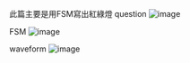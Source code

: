 此篇主要是用FSM寫出紅綠燈
question
![image](https://github.com/user-attachments/assets/ae9b73ff-eb69-437b-b082-012c33488dcd)


FSM
![image](https://github.com/user-attachments/assets/d5863f43-dc36-4700-898c-0c4502032457)



waveform
![image](https://github.com/user-attachments/assets/4a547c50-8610-463d-8de8-e2785116eae4)

